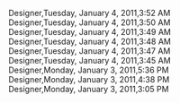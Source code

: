 ﻿Designer,Tuesday, January 4, 2011,3:52 AM  Designer,Tuesday, January 4, 2011,3:50 AM  Designer,Tuesday, January 4, 2011,3:49 AM  Designer,Tuesday, January 4, 2011,3:48 AM  Designer,Tuesday, January 4, 2011,3:47 AM  Designer,Tuesday, January 4, 2011,3:45 AM  Designer,Monday, January 3, 2011,5:36 PM  Designer,Monday, January 3, 2011,4:38 PM  Designer,Monday, January 3, 2011,3:05 PM